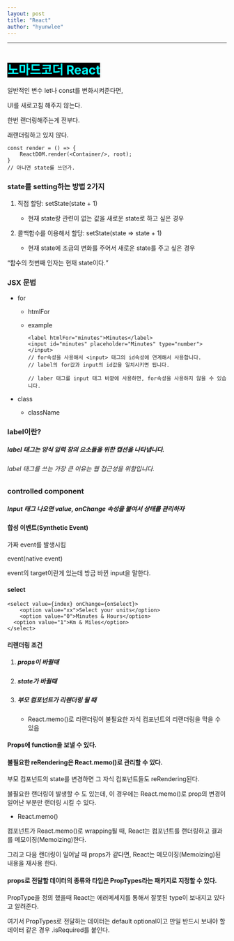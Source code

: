 ```yaml
---
layout: post
title: "React"
author: "hyunwlee"
---
```


---

# <span style="background:black;color:aqua">노마드코더 React</span>

일반적인 변수 let나 const를 변화시켜준다면,  

UI를 새로고침 해주지 않는다.  

한번 랜더링해주는게 전부다.  

래랜더링하고 있지 않다.  

```
const render = () => {
	ReactDOM.render(<Container/>, root);
}
// 아니면 state를 쓰던가.
```



### state를 setting하는 방법 2가지

1. 직접 할당: setState(state + 1)
   - 현재 state랑 관련이 없는 값을 새로운 state로 하고 싶은 경우

2. 콜백함수를 이용해서 할당: setState(state => state + 1) 
   - 현재 state에 조금의 변화를 주어서 새로운 state를 주고 싶은 경우

<q>함수의 첫번째 인자는 현재 state이다.</q>



### JSX 문법

- for

  - htmlFor

  - example

    ```
    <label htmlFor="minutes">Minutes</label>
    <input id="minutes" placeholder="Minutes" type="number"></input>
    // for속성을 사용해서 <input> 태그의 id속성에 연계해서 사용합니다.
    // label의 for값과 input의 id값을 일치시키면 됩니다.
    
    // laber 태그를 input 태그 바깥에 사용하면, for속성을 사용하지 않을 수 있습니다.
    ```

    

- class

  - className





### label이란?

##### label 태그는 양식 입력 창의 요소들을 위한 캡션을 나타냅니다.  

###### label 태그를 쓰는 가장 큰 이유는 웹 접근성을 위함입니다.  





### controlled component

##### Input 태그 나오면 value, onChange 속성을 붙여서 상태를 관리하자



#### 합성 이벤트(Synthetic Event)

가짜 event를 발생시킴  

event(native event)  

event의 target이란게 있는데 방금 바뀐 input을 말한다.  



#### select

```
<select value={index} onChange={onSelect}>
	<option value="xx">Select your units</option>
	<option value="0">Minutes & Hours</option>
  <option value="1">Km & Miles</option>
</select>
```



#### 리렌더링 조건

1. ##### props이 바뀔때

2. ##### state가 바뀔때 

3. ##### 부모 컴포넌트가 리랜더링 될 때

   - React.memo()로 리랜더링이 불필요한 자식 컴포넌트의 리랜더링을 막을 수 있음



#### Props에 function을 보낼 수 있다.  



#### 불필요한 reRendering은 React.memo()로 관리할 수 있다.  

부모 컴포넌트의 state를 변경하면 그 자식 컴포넌트들도 reRendering된다.  

불필요한 랜더링이 발생할 수 도 있는데, 이 경우에는 React.memo()로 prop의 변경이 일어난 부분만 랜더링 시킬 수 있다.  

- React.memo()

컴포넌트가 React.memo()로 wrapping될 때, React는 컴포넌트를 랜더링하고 결과를 메모이징(Memoizing)한다.  

그리고 다음 랜더링이 일어날 때 props가 같다면, React는 메모이징(Memoizing)된 내용을 재사용 한다.  

  

#### props로 전달할 데이터의 종류와 타입은 PropTypes라는 패키지로 지정할 수 있다.

 PropType을 정의 했을때 React는 에러메세지를 통해서 잘못된 type이 보내지고 있다고 알려준다.  

여기서 PropTypes로 전달하는 데이터는 default optional이고 만일 반드시 보내야 할 데이터 같은 경우 .isRequired를 붙인다.  

  


